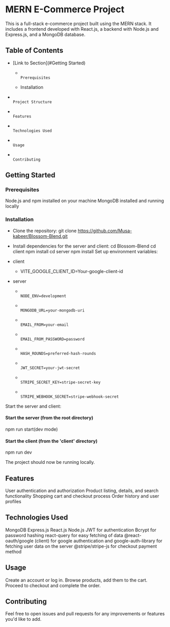 # MERN E-Commerce Project

This is a full-stack e-commerce project built using the MERN stack. It includes a frontend developed with React.js, a backend with Node.js and Express.js, and a MongoDB database.

## Table of Contents

-    [Link to Section](#Getting Started)
     -                                                                                                  Prerequisites
     -    Installation
-                                                                                                    Project Structure
-                                                                                                    Features
-                                                                                                    Technologies Used
-                                                                                                    Usage
-                                                                                                    Contributing

## Getting Started

### Prerequisites

Node.js and npm installed on your machine
MongoDB installed and running locally

### Installation

-    Clone the repository:
     git clone https://github.com/Musa-kabeer/Blossom-Blend.git

-    Install dependencies for the server and client:
     cd Blossom-Blend
     cd client
     npm install
     cd server
     npm install
     Set up environment variables:

-    client

     -    VITE_GOOGLE_CLIENT_ID=Your-google-client-id

-    server
     -                                                        NODE_ENV=development
     -                                                        MONGODB_URL=your-mongodb-uri
     -                                                        EMAIL_FROM=your-email
     -                                                        EMAIL_FROM_PASSWORD=password
     -                                                        HASH_ROUNDS=preferred-hash-rounds
     -                                                        JWT_SECRET=your-jwt-secret
     -                                                        STRIPE_SECRET_KEY=stripe-secret-key
     -                                                        STRIPE_WEBHOOK_SECRET=stripe-webhook-secret

Start the server and client:

#### Start the server (from the root directory)

npm run start(dev mode)

#### Start the client (from the 'client' directory)

npm run dev

The project should now be running locally.

## Features

User authentication and authorization
Product listing, details, and search functionality
Shopping cart and checkout process
Order history and user profiles

## Technologies Used

MongoDB
Express.js
React.js
Node.js
JWT for authentication
Bcrypt for password hashing
react-query for easy fetching of data
@react-oauth/google (client) for google authentication and google-auth-library for fetching user data on the server
@stripe/stripe-js for checkout payment method

## Usage

Create an account or log in.
Browse products, add them to the cart.
Proceed to checkout and complete the order.

## Contributing

Feel free to open issues and pull requests for any improvements or features you'd like to add.
